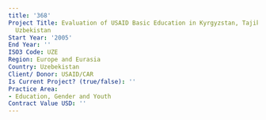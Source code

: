 ```yaml
---
title: '368'
Project Title: Evaluation of USAID Basic Education in Kyrgyzstan, Tajikistan, and
  Uzbekistan
Start Year: '2005'
End Year: ''
ISO3 Code: UZE
Region: Europe and Eurasia
Country: Uzebekistan
Client/ Donor: USAID/CAR
Is Current Project? (true/false): ''
Practice Area:
- Education, Gender and Youth
Contract Value USD: ''
---
```


